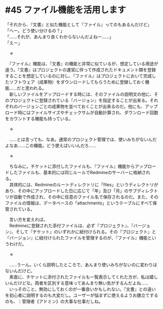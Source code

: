 # #45 ファイル機能を活用します
「それから、『文書』と似た機能として『ファイル』ってのもあるんだけど」  
「へー。どう使い分けるの？」  
「……それが、あんまり良くわからないんだよねー……」  
「えー」

　＊

　『ファイル』機能は、『文書』の機能と非常に似ているが、想定している用途が違う。『文書』はプロジェクトの運営に伴って作成されたドキュメント類を登録することを想定しているのに対し、『ファイル』はプロジェクトにおいて完成したソフトウェア（成果物）をダウンロードしてもらうために登録しておく機能……だと思われる。  
　新しいファイルをアップロードする時には、そのファイルの説明文の他に、そのプロジェクトに登録されている『バージョン』を指定することが出来る。それぞれのバージョンごとの成果物を並べておくことが出来るのだ。他にも、アップロード時にはファイルサイズやチェックサムが自動計算され、ダウンロード回数をカウントする機能も持っている。

　＊

　……とは言っても、なあ。通常のプロジェクト管理では、使いみちがないんだよなあ……この機能。どう使えばいいんだろ……

　＊

　ちなみに。チケットに添付したファイルも、『ファイル』機能からアップロードしたファイルも、基本的には同じルールでRedmineのサーバーに格納される。  
　具体的には、Redmineのルートディレクトリに「files」というディレクトリがあり、その中にアップロードした日に応じて「年」及び「月」のサブディレクトリが自動で作成され、その中に任意のファイル名で保存されるのだ。また、そのファイルの情報は、データベースの「attachments」というテーブルにすべて保管されている。

　言い方を変えれば。  
　Redmineに登録された添付ファイルは、必ず『プロジェクト』、『バージョン』、そして『チケット』のいずれかに紐付けられる。その『プロジェクト』と『バージョン』に紐付けられたファイルを管理するのが、『ファイル』機能というわけだ。

　＊

　……うーん。いくら説明したところで、あんまり使いみちがないのに変わりはないんだけど。  
　素直に、チケットに添付されたファイルも一覧表示してくれた方が、私は嬉しいんだけどな。両者を区別する意味ってあんまり無い気がするんだよね……  
　いっそのこと、無効にしておくのが一番良いかもしれない。『文書』との違いを初心者に説明するのも大変だし。ユーザーが悩まずに使えるようお膳立てするのも、｜管理者《アドミン》の大事な仕事だしね。
